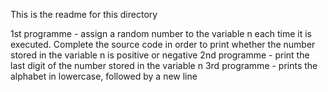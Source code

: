 This is the readme for this directory

1st programme -  assign a random number to the variable n each time it is executed. Complete the source code in order to print whether the number stored in the variable n is positive or negative
2nd programme - print the last digit of the number stored in the variable n
3rd programme -  prints the alphabet in lowercase, followed by a new line
